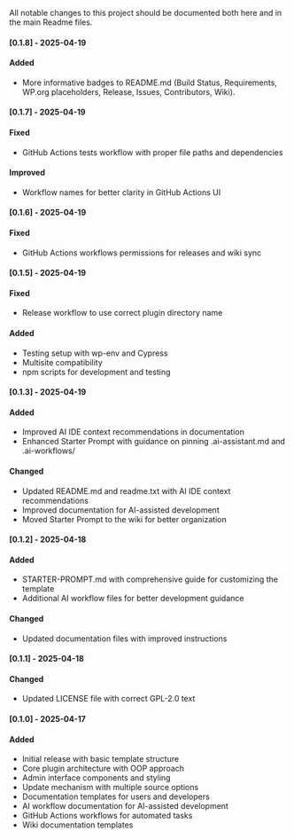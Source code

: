 All notable changes to this project should be documented both here and in the main Readme files.

#### [0.1.8] - 2025-04-19
#### Added
- More informative badges to README.md (Build Status, Requirements, WP.org placeholders, Release, Issues, Contributors, Wiki).

#### [0.1.7] - 2025-04-19
#### Fixed
- GitHub Actions tests workflow with proper file paths and dependencies

#### Improved
- Workflow names for better clarity in GitHub Actions UI

#### [0.1.6] - 2025-04-19
#### Fixed
- GitHub Actions workflows permissions for releases and wiki sync

#### [0.1.5] - 2025-04-19
#### Fixed
- Release workflow to use correct plugin directory name

#### Added
- Testing setup with wp-env and Cypress
- Multisite compatibility
- npm scripts for development and testing

#### [0.1.3] - 2025-04-19
#### Added
- Improved AI IDE context recommendations in documentation
- Enhanced Starter Prompt with guidance on pinning .ai-assistant.md and .ai-workflows/

#### Changed
- Updated README.md and readme.txt with AI IDE context recommendations
- Improved documentation for AI-assisted development
- Moved Starter Prompt to the wiki for better organization

#### [0.1.2] - 2025-04-18
#### Added
- STARTER-PROMPT.md with comprehensive guide for customizing the template
- Additional AI workflow files for better development guidance

#### Changed
- Updated documentation files with improved instructions

#### [0.1.1] - 2025-04-18
#### Changed
- Updated LICENSE file with correct GPL-2.0 text

#### [0.1.0] - 2025-04-17
#### Added
- Initial release with basic template structure
- Core plugin architecture with OOP approach
- Admin interface components and styling
- Update mechanism with multiple source options
- Documentation templates for users and developers
- AI workflow documentation for AI-assisted development
- GitHub Actions workflows for automated tasks
- Wiki documentation templates
